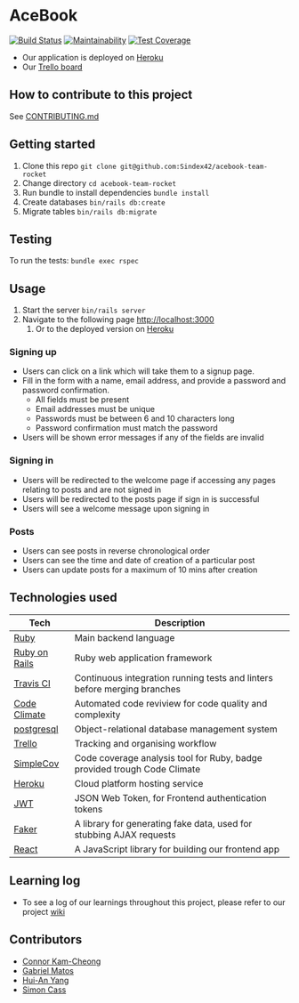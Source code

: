 # AceBook
[![Build Status](https://travis-ci.com/Sindex42/acebook-team-rocket.svg?branch=master)](https://travis-ci.com/Sindex42/acebook-team-rocket)
[![Maintainability](https://api.codeclimate.com/v1/badges/265bb465dc552749142e/maintainability)](https://codeclimate.com/github/Sindex42/acebook-team-rocket/maintainability)
[![Test Coverage](https://api.codeclimate.com/v1/badges/265bb465dc552749142e/test_coverage)](https://codeclimate.com/github/Sindex42/acebook-team-rocket/test_coverage)

* Our application is deployed on [Heroku](https://acebook-team-rocket.herokuapp.com)
* Our [Trello board](https://trello.com/b/wJgduTRo/acebook-team-rocket) 


## How to contribute to this project
See [CONTRIBUTING.md](CONTRIBUTING.md)

## Getting started

1. Clone this repo `git clone git@github.com:Sindex42/acebook-team-rocket`
2. Change directory `cd acebook-team-rocket`
3. Run bundle to install dependencies `bundle install`
4. Create databases `bin/rails db:create`
5. Migrate tables `bin/rails db:migrate`

## Testing

To run the tests: `bundle exec rspec`


## Usage

1. Start the server `bin/rails server`
2. Navigate to the following page [http://localhost:3000](http://localhost:3000)
    1. Or to the deployed version on [Heroku](https://acebook-team-rocket.herokuapp.com)

### Signing up

* Users can click on a link which will take them to a signup page.
* Fill in the form with a name, email address, and provide a password and password confirmation.
  * All fields must be present
  * Email addresses must be unique
  * Passwords must be between 6 and 10 characters long 
  * Password confirmation must match the password
* Users will be shown error messages if any of the fields are invalid

### Signing in

* Users will be redirected to the welcome page if accessing any pages relating to posts and are not signed in 
* Users will be redirected to the posts page if sign in is successful
* Users will see a welcome message upon signing in

### Posts

* Users can see posts in reverse chronological order
* Users can see the time and date of creation of a particular post
* Users can update posts for a maximum of 10 mins after creation


## Technologies used

Tech | Description
------------- | -------------
[Ruby](https://www.ruby-lang.org/en/) | Main backend language
[Ruby on Rails](https://rubyonrails.org/) | Ruby web application framework
[Travis CI](https://travis-ci.org/) | Continuous integration running tests and linters before merging branches
[Code Climate](https://codeclimate.com/) | Automated code reviview for code quality and complexity
[postgresql](https://www.postgresql.org/) | Object-relational database management system
[Trello](https://trello.com/) | Tracking and organising workflow
[SimpleCov](https://github.com/colszowka/simplecov) | Code coverage analysis tool for Ruby, badge provided trough Code Climate
[Heroku](https://www.heroku.com/) | Cloud platform hosting service
[JWT](https://jwt.io/introduction/) | JSON Web Token, for Frontend authentication tokens 
[Faker](https://github.com/stympy/faker) | A library for generating fake data, used for stubbing AJAX requests
[React](https://reactjs.org/) | A JavaScript library for building our frontend app 

## Learning log

* To see a log of our learnings throughout this project, please refer to our project [wiki](https://github.com/Sindex42/acebook-team-rocket/wiki)

## Contributors

* [Connor Kam-Cheong](https://github.com/sindex42)
* [Gabriel Matos](https://github.com/GabMat97)
* [Hui-An Yang](https://github.com/anhuiyang)
* [Simon Cass](https://github.com/scass91)
